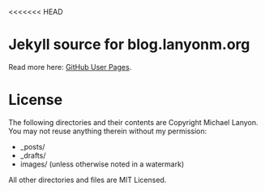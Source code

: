 <<<<<<< HEAD
# Jekyll source for blog.lanyonm.org
Read more here: [GitHub User Pages](https://help.github.com/articles/user-organization-and-project-pages).

# License
The following directories and their contents are Copyright Michael Lanyon.  You may not reuse anything therein without my permission:

*   _posts/
*   _drafts/
*   images/ (unless otherwise noted in a watermark)

All other directories and files are MIT Licensed.
